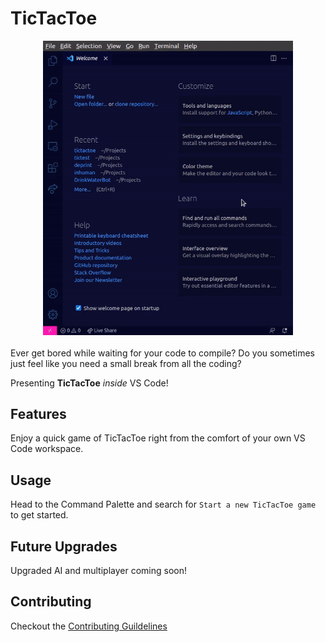 # TicTacToe

<!-- ![Demo](./img/demo.gif "TicTacToe Demo") -->
<div style="text-align:center">
<img src="./assets/demo.gif" alt="TicTacToe Demo" style="width:400px;"/>
</div>
<br>
Ever get bored while waiting for your code to compile? Do you sometimes just feel like you need a small break from all the coding?  

Presenting **TicTacToe** _inside_ VS Code!

## Features

Enjoy a quick game of TicTacToe right from the comfort of your own VS Code workspace. 

## Usage

Head to the Command Palette and search for `Start a new TicTacToe game` to get started.

## Future Upgrades

Upgraded AI and multiplayer coming soon!

## Contributing
Checkout the [Contributing Guildelines](https://github.com/acmpesuecc/tictactoe/blob/master/CONTRIBUTING.md)
